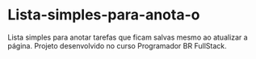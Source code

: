 # Lista-simples-para-anota-o
Lista simples para anotar tarefas que ficam salvas mesmo ao atualizar a página. Projeto desenvolvido no curso Programador BR FullStack.

